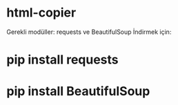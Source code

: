 # html-copier
Gerekli modüller: requests ve BeautifulSoup
İndirmek için:
# pip install requests
# pip install BeautifulSoup

